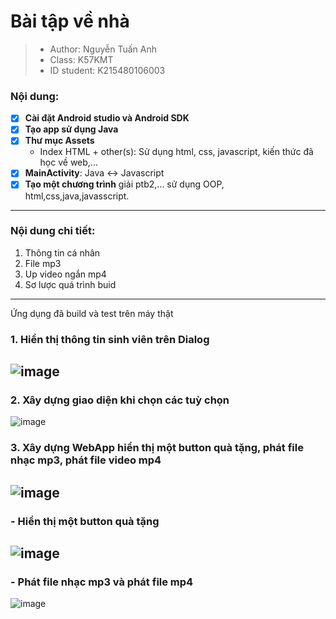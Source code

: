 # Bài tập về nhà
> - Author: Nguyễn Tuấn Anh 
> - Class: K57KMT
> - ID student: K215480106003
### Nội dung:
 - [x] **Cài đặt Android studio và Android SDK**
 - [x] **Tạo app sử dụng Java**
 - [x] **Thư mục Assets**
   - Index HTML + other(s): Sử dụng html, css, javascript, kiến thức đã học về web,...
 - [x] **MainActivity**: Java <-> Javascript
 - [x] **Tạo một chương trình** giải ptb2,... sử dụng OOP, html,css,java,javasscript.
------------------
### Nội dung chi tiết:
1. Thông tin cá nhân
2. File mp3
3. Up video ngắn mp4
4. Sơ lược quá trình buid
--------------------
Ứng dụng đã build và test trên máy thật
### 1. Hiển thị thông tin sinh viên trên Dialog
![image](https://github.com/user-attachments/assets/45d75b1f-1829-4c98-a9c7-326b795b46ab)
---------------

### 2. Xây dựng giao diện khi chọn các tuỳ chọn
![image](https://github.com/user-attachments/assets/e24bfadb-5cf8-432c-9cd6-917fa3787a6b)

### 3. Xây dựng WebApp hiển thị một button quà tặng, phát file nhạc mp3, phát file video mp4

![image](https://github.com/user-attachments/assets/6820e8df-128f-4093-a9cb-1b1dafa8f1da)
---------------

### - Hiển thị một button quà tặng
![image](https://github.com/user-attachments/assets/294bfd49-553f-4795-8774-b66df0a9437a)
--------------

### - Phát file nhạc mp3 và phát file mp4
![image](https://github.com/user-attachments/assets/9460a7f1-2bbc-42d5-9f8d-17544a66538c)

  
  
